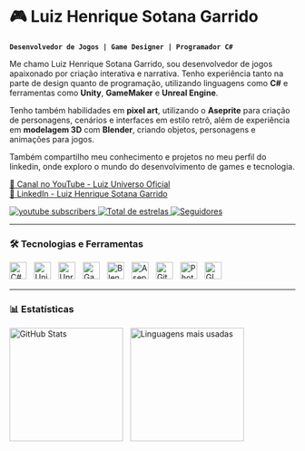 # 🎮 Luiz Henrique Sotana Garrido

**`Desenvolvedor de Jogos | Game Designer | Programador C#`**

Me chamo Luiz Henrique Sotana Garrido, sou desenvolvedor de jogos apaixonado por criação interativa e narrativa. Tenho experiência tanto na parte de design quanto de programação, utilizando linguagens como **C#** e ferramentas como **Unity**, **GameMaker** e **Unreal Engine**. 

Tenho também habilidades em **pixel art**, utilizando o **Aseprite** para criação de personagens, cenários e interfaces em estilo retrô, além de experiência em **modelagem 3D** com **Blender**, criando objetos, personagens e animações para jogos.

Também compartilho meu conhecimento e projetos no meu perfil do linkedin, onde exploro o mundo do desenvolvimento de games e tecnologia.

[🔗 Canal no YouTube - Luiz Universo Oficial](https://www.youtube.com/@luizuniversooficial7728)  
[🔗 LinkedIn - Luiz Henrique Sotana Garrido](https://www.linkedin.com/in/luiz-henrique-sotana-garrido-978472291/)

<p align="left">
    <a href="https://www.youtube.com/@luizuniversooficial7728?sub_confirmation=1">
        <img 
            alt="youtube subscribers" 
            title="Inscreva-se no meu canal" 
            src="https://custom-icon-badges.demolab.com/youtube/channel/subscribers/UCo-gJ8RnTn5akHqHvO55DVA?color=%23E05D44&label=Inscreva-se&logo=video&logoColor=white&style=for-the-badge&labelColor=CE4630"
        />
    </a>
    <a href="https://github.com/LuizRusso?tab=repositories&sort=stargazers">
        <img 
            alt="Total de estrelas" 
            title="Total de estrelas GitHub" 
            src="https://custom-icon-badges.demolab.com/github/stars/LuizRusso?color=55960c&style=for-the-badge&labelColor=488207&logo=star&label=estrelas"
        />
    </a>
    <a href="https://github.com/LuizRusso?tab=followers">
        <img 
            alt="Seguidores" 
            title="Me siga no GitHub" 
            src="https://custom-icon-badges.demolab.com/github/followers/LuizRusso?color=236ad3&labelColor=1155ba&style=for-the-badge&logo=github&label=Seguidores&logoColor=white"
        />
    </a>
</p>

---

### 🛠️ Tecnologias e Ferramentas

<img 
    align="left" 
    alt="C#" 
    title="C#" 
    width="30px" 
    style="padding-right: 10px;" 
    src="https://cdn.jsdelivr.net/gh/devicons/devicon@latest/icons/csharp/csharp-original.svg" 
/>
<img 
    align="left" 
    alt="Unity" 
    title="Unity" 
    width="30px" 
    style="padding-right: 10px;" 
    src="https://cdn.jsdelivr.net/gh/devicons/devicon@latest/icons/unity/unity-original.svg" 
/>
<img 
    align="left" 
    alt="Unreal Engine" 
    title="Unreal Engine" 
    width="30px" 
    style="padding-right: 10px;" 
    src="https://cdn.jsdelivr.net/gh/devicons/devicon@latest/icons/unrealengine/unrealengine-original.svg" 
/>
<img 
    align="left" 
    alt="GameMaker" 
    title="GameMaker" 
    width="30px" 
    style="padding-right: 10px;" 
    src="https://cdn.jsdelivr.net/gh/devicons/devicon@latest/icons/godot/godot-original.svg" 
/>
<img 
    align="left" 
    alt="Blender" 
    title="Blender" 
    width="30px" 
    style="padding-right: 10px;" 
    src="https://cdn.jsdelivr.net/gh/devicons/devicon@latest/icons/blender/blender-original.svg" 
/>
<img 
    align="left" 
    alt="Aseprite" 
    title="Aseprite" 
    width="30px" 
    style="padding-right: 10px;" 
    src="https://cdn.jsdelivr.net/gh/devicons/devicon@latest/icons/aseprite/aseprite-original.svg" 
/>
<img 
    align="left" 
    alt="Git" 
    title="Git" 
    width="30px" 
    style="padding-right: 10px;" 
    src="https://cdn.jsdelivr.net/gh/devicons/devicon@latest/icons/git/git-original.svg" 
/>
<img 
    align="left" 
    alt="Photoshop" 
    title="Photoshop" 
    width="30px" 
    style="padding-right: 10px;" 
    src="https://cdn.jsdelivr.net/gh/devicons/devicon@latest/icons/photoshop/photoshop-plain.svg" 
/>
<img 
    align="left" 
    alt="GIMP" 
    title="GIMP" 
    width="30px" 
    style="padding-right: 10px;" 
    src="https://cdn.jsdelivr.net/gh/devicons/devicon@latest/icons/gimp/gimp-original.svg" 
/>

<br/>
<br/>

---

### 📊 Estatísticas

<p>
  <img 
    align="left" 
    alt="GitHub Stats" 
    height="200" 
    style="padding-right: 10px;" 
    src="https://github-readme-stats.vercel.app/api?username=LuizRusso&show_icons=true&theme=tokyonight&include_all_commits=true&locale=pt-br" 
  />
  <img 
    align="left" 
    alt="Linguagens mais usadas" 
    height="200" 
    src="https://github-readme-stats.vercel.app/api/top-langs/?username=LuizRusso&theme=tokyonight&layout=compact&custom_title=Tecnologias&langs_count=10" 
  />
</p>

